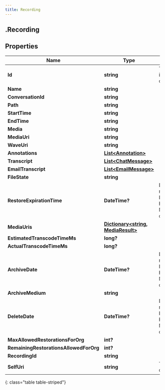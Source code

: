 ```yaml
---
title: Recording
---
```

## .Recording

## Properties

|Name | Type | Description | Notes|
|------------ | ------------- | ------------- | -------------|
| **Id** | **string** | The globally unique identifier for the object. | [optional] |
| **Name** | **string** |  | [optional] |
| **ConversationId** | **string** |  | [optional] |
| **Path** | **string** |  | [optional] |
| **StartTime** | **string** |  | [optional] |
| **EndTime** | **string** |  | [optional] |
| **Media** | **string** |  | [optional] |
| **MediaUri** | **string** |  | [optional] |
| **WaveUri** | **string** |  | [optional] |
| **Annotations** | [**List&lt;Annotation&gt;**](Annotation.html) |  | [optional] |
| **Transcript** | [**List&lt;ChatMessage&gt;**](ChatMessage.html) |  | [optional] |
| **EmailTranscript** | [**List&lt;EmailMessage&gt;**](EmailMessage.html) |  | [optional] |
| **FileState** | **string** |  | [optional] |
| **RestoreExpirationTime** | **DateTime?** | Date time is represented as an ISO-8601 string. For example: yyyy-MM-ddTHH:mm:ss.SSSZ | [optional] |
| **MediaUris** | [**Dictionary&lt;string, MediaResult&gt;**](MediaResult.html) |  | [optional] |
| **EstimatedTranscodeTimeMs** | **long?** |  | [optional] |
| **ActualTranscodeTimeMs** | **long?** |  | [optional] |
| **ArchiveDate** | **DateTime?** | Date time is represented as an ISO-8601 string. For example: yyyy-MM-ddTHH:mm:ss.SSSZ | [optional] |
| **ArchiveMedium** | **string** |  | [optional] |
| **DeleteDate** | **DateTime?** | Date time is represented as an ISO-8601 string. For example: yyyy-MM-ddTHH:mm:ss.SSSZ | [optional] |
| **MaxAllowedRestorationsForOrg** | **int?** |  | [optional] |
| **RemainingRestorationsAllowedForOrg** | **int?** |  | [optional] |
| **RecordingId** | **string** |  | [optional] |
| **SelfUri** | **string** | The URI for this object | [optional] |
{: class="table table-striped"}


